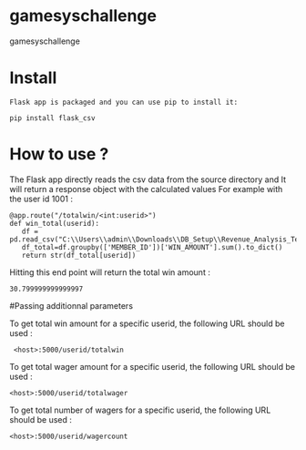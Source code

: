 # gamesyschallenge
gamesyschallenge

# Install
    
    Flask app is packaged and you can use pip to install it:

  ```pip install flask_csv```
  
 # How to use ?
 
 
 The Flask app directly reads the csv data from the source directory and It will return a response object with the calculated values
 For example with the user id 1001 :
 
 ```
 @app.route("/totalwin/<int:userid>")
def win_total(userid):
    df = pd.read_csv("C:\\Users\\admin\\Downloads\\DB_Setup\\Revenue_Analysis_Test_Data.csv")
    df_total=df.groupby(['MEMBER_ID'])['WIN_AMOUNT'].sum().to_dict()
    return str(df_total[userid])
 ```

 
 Hitting this end point will return the total win amount :
 
  ```
 30.799999999999997
 ```
 
 #Passing additionnal parameters
 
 To get total win amount for a specific userid, the following URL should be used :
 
```
 <host>:5000/userid/totalwin
 ```
 To get total wager amount for a specific userid, the following URL should be used :
 
 ```
 <host>:5000/userid/totalwager
 ```   
 
 To get total number of wagers for a specific userid, the following URL should be used :
 
 ```
 <host>:5000/userid/wagercount
 ```
    
